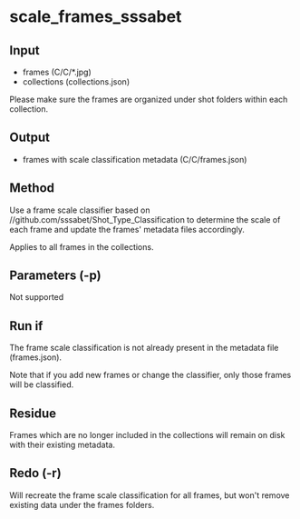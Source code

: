 # scale_frames_sssabet

## Input

* frames (C/C/*.jpg)
* collections (collections.json)

Please make sure the frames are organized under shot folders within each collection.

## Output

* frames with scale classification metadata (C/C/frames.json)

## Method

Use a frame scale classifier based on //github.com/sssabet/Shot_Type_Classification
to determine the scale of each frame and update the frames' metadata files accordingly.

Applies to all frames in the collections.

## Parameters (-p)

Not supported

## Run if

The frame scale classification is not already present in the metadata file (frames.json).

Note that if you add new frames or change the classifier, only those frames will be classified.

## Residue

Frames which are no longer included in the collections will remain on disk with their existing metadata.

## Redo (-r)

Will recreate the frame scale classification for all frames,
but won't remove existing data under the frames folders.
